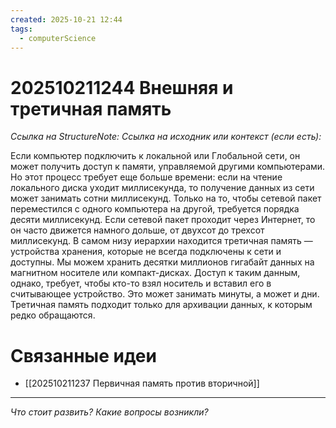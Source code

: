 ```yaml
---
created: 2025-10-21 12:44
tags:
  - computerScience
---
```

# 202510211244 Внешняя и третичная память

*Ссылка на StructureNote:*
*Ссылка на исходник или контекст (если есть):*

Если компьютер подключить к локальной или Глобальной сети, он может получить доступ к памяти, управляемой другими компьютерами. Но этот процесс требует еще больше времени: если на чтение локального диска уходит миллисекунда, то получение данных из сети может занимать сотни миллисекунд. Только на то, чтобы сетевой пакет переместился с одного компьютера на другой, требуется порядка десяти миллисекунд. Если сетевой пакет проходит через Интернет, то он часто движется намного дольше, от двухсот до трехсот миллисекунд. В самом низу иерархии находится третичная память — устройства хранения, которые не всегда подключены к сети и доступны. Мы можем хранить десятки миллионов гигабайт данных на магнитном носителе или компакт-дисках. Доступ к таким данным, однако, требует, чтобы кто-то взял носитель и вставил его в считывающее устройство. Это может занимать минуты, а может и дни. Третичная память подходит только для архивации данных, к которым редко обращаются.

# Связанные идеи

- [[202510211237 Первичная память против вторичной]]

---

*Что стоит развить? Какие вопросы возникли?*
